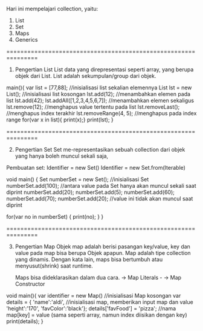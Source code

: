 Hari ini mempelajari collection, yaitu:
1. List
2. Set
3. Maps
4. Generics

===============================================================

1. Pengertian List
    List data yang direpresentasi seperti array, yang berupa objek dari List. List adalah sekumpulan/group dari objek.

main(){
  var list = [77,88]; //inisialisasi list sekalian elemennya
  List lst = new List(); //inisialisasi list kosongan
  lst.add(12); //menambahkan elemen pada list
  lst.add(42); 
  lst.addAll([1,2,3,4,5,6,7]); //menambahkan elemen sekaligus
  lst.remove(12); //menghapus value tertentu pada list
  lst.removeLast(); //menghapus index terakhir
  lst.removeRange(4, 5); //menghapus pada index range
  for(var x in list){
    print(x);}
  print(lst);
}

===============================================================

2. Pengertian Set
    Set me-representasikan sebuah collection dari objek yang hanya boleh muncul sekali saja,

Pembuatan set:
    Identifier = new Set()
    Identifier = new Set.from(Iterable)

void main() { 
   Set numberSet = new  Set(); //inisialisasi Set
   numberSet.add(100); //antara value pada Set hanya akan muncul sekali saat diprint
   numberSet.add(20); 
   numberSet.add(5); 
   numberSet.add(60); 
   numberSet.add(70);
   numberSet.add(20); //value ini tidak akan muncul saat diprint

   for(var no in numberSet) { 
      print(no); 
   } 
}    

===============================================================

3. Pengertian Map
    Objek map adalah berisi pasangan key/value, key dan value pada map bisa berupa Objek apapun. Map adalah tipe collection yang dinamis. Dengan kata lain, maps bisa bertumbuh atau menyusut(shrink) saat runtime.

    Maps bisa dideklarasikan dalam dua cara.
    -> Map Literals -
    -> Map Constructor

void main(){
var identifier = new Map() //inisialisasi Map kosongan 
    var details = { 
        'name':'aldi', //inisialisasi map, memberikan input map dan value 
        'height':'170',
        'favColor':'black'};
    details['favFood'] = 'pizza'; //nama map[key] = value (sama seperti array, namun index diisikan dengan key)
print(details);
}

